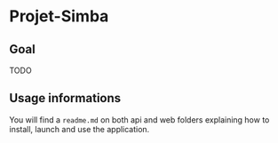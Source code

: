 # Projet-Simba

## Goal

TODO

## Usage informations

You will find a `readme.md` on both api and web folders explaining how to install, launch and use the application.
